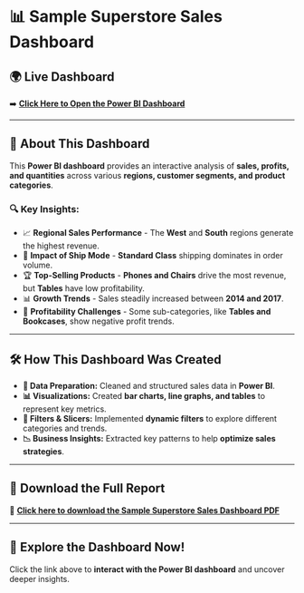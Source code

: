 # 📊 Sample Superstore Sales Dashboard

## 🌍 Live Dashboard
➡️ **[Click Here to Open the Power BI Dashboard](https://app.powerbi.com/view?r=eyJrIjoiMjc4MmRjNjMtMWQ3ZS00ZTdhLWFmNTYtNzYxN2E0ZGE4ZmJlIiwidCI6IjUzODZjM2NhLTRmODMtNDYzZi1iNmUxLWU1ZDk5NjkxMTlmZCIsImMiOjF9)**

---

## 📌 About This Dashboard
This **Power BI dashboard** provides an interactive analysis of **sales, profits, and quantities** across various **regions, customer segments, and product categories**. 

### 🔍 Key Insights:
- 📈 **Regional Sales Performance** - The **West** and **South** regions generate the highest revenue.
- 🚚 **Impact of Ship Mode** - **Standard Class** shipping dominates in order volume.
- 🏆 **Top-Selling Products** - **Phones and Chairs** drive the most revenue, but **Tables** have low profitability.
- 📊 **Growth Trends** - Sales steadily increased between **2014 and 2017**.
- 🔻 **Profitability Challenges** - Some sub-categories, like **Tables and Bookcases**, show negative profit trends.

---

## 🛠️ How This Dashboard Was Created
- **📂 Data Preparation:** Cleaned and structured sales data in **Power BI**.
- **📊 Visualizations:** Created **bar charts, line graphs, and tables** to represent key metrics.
- **📌 Filters & Slicers:** Implemented **dynamic filters** to explore different categories and trends.
- **📉 Business Insights:** Extracted key patterns to help **optimize sales strategies**.

---

## 📂 Download the Full Report
📄 **[Click here to download the Sample Superstore Sales Dashboard PDF](./Sample%20Superstore%20Sales%20dashboard.pdf)**

---

## 🚀 Explore the Dashboard Now!
Click the link above to **interact with the Power BI dashboard** and uncover deeper insights.

